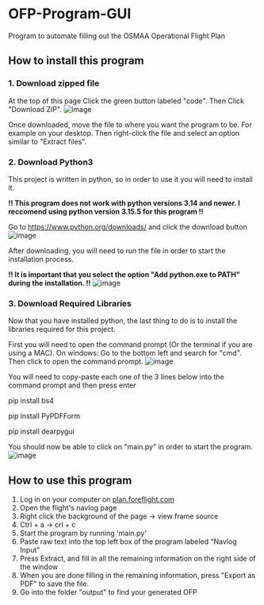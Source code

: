 # OFP-Program-GUI
Program to automate filling out the OSMAA Operational Flight Plan

## How to install this program
### 1. Download zipped file
At the top of this page Click the green button labeled "code". Then Click "Download ZIP".
![image](https://github.com/user-attachments/assets/76a53753-5966-45e8-b020-3af8077f92e2)

Once downloaded, move the file to where you want the program to be. For example on your desktop. 
Then right-click the file and select an option similar to "Extract files".

### 2. Download Python3
This project is written in python, so in order to use it you will need to install it.

**!! This program does not work with python versions 3.14 and newer. I reccomend using python version 3.15.5 for this program !!**

Go to https://www.python.org/downloads/ and click the download button
![image](https://github.com/user-attachments/assets/031b6f65-386e-4210-9851-44c2b43253bf)

After downloading, you will need to run the file in order to start the installation process.

**!! It is important that you select the option "Add python.exe to PATH" during the installation. !!**
![image](https://github.com/user-attachments/assets/859278b4-271e-44d9-97ae-9fa3449145f9)


### 3. Download Required Libraries
Now that you have installed python, the last thing to do is to install the libraries required for this project.

First you will need to open the command prompt (Or the terminal if you are using a MAC).
On windows: Go to the bottom left and search for "cmd". Then click to open the command prompt.
![image](https://github.com/user-attachments/assets/e51ce63e-0106-4d81-9cd5-3f95600f0418)

You will need to copy-paste each one of the 3 lines below into the command prompt and then press enter

pip install bs4

pip install PyPDFForm

pip install dearpygui

You should now be able to click on "main.py" in order to start the program.
![image](https://github.com/user-attachments/assets/5125b5e4-d41e-4ebe-915a-35dba51e00c8)


## How to use this program
1. Log in on your computer on [plan.foreflight.com](https://plan.foreflight.com/)
1. Open the flight's navlog page
2. Right click the background of the page -> view frame source
3. Ctrl + a -> crl + c
4. Start the program by running 'main.py'
5. Paste raw text into the top left box of the program labeled "Navlog Input"
6. Press Extract, and fill in all the remaining information on the right side of the window
7. When you are done filling in the remaining information, press "Export as PDF" to save the file.
8. Go into the folder "output" to find your generated OFP
